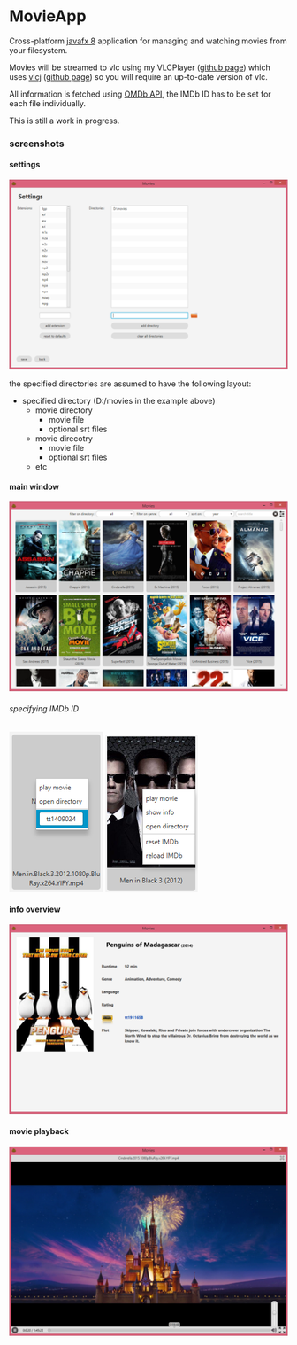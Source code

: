 # MovieApp

Cross-platform [javafx 8](http://docs.oracle.com/javase/8/javafx/get-started-tutorial/jfx-overview.htm#BABEDDGH) application for managing and watching movies from your filesystem.

Movies will be streamed to vlc using my VLCPlayer ([github page](https://github.com/kkriske/VLCPlayer)) which uses [vlcj](http://capricasoftware.co.uk/#/projects/vlcj) ([github page](https://github.com/caprica/vlcj)) so you will require an up-to-date version of vlc.

All information is fetched using [OMDb API](http://www.omdbapi.com/), the IMDb ID has to be set for each file individually.

This is still a work in progress.

### screenshots

#### settings
![settings](screenshots/settings.png)

the specified directories are assumed to have the following layout:

* specified directory (D:/movies in the example above)
  * movie directory
    * movie file
    * optional srt files
  * movie direcotry
    * movie file
    * optional srt files
  * etc

#### main window
![main window](screenshots/main.png)

###### specifying IMDb ID
![thumbnail without IMDb ID](screenshots/thumbnail_before.png) ![thumbnail with IMDb ID](screenshots/thumbnail_after.png)

#### info overview
![info overview](screenshots/info.png)

#### movie playback
![movie playback](screenshots/playback.png)
